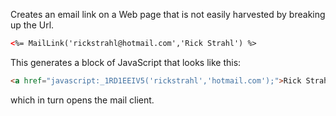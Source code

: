 ﻿Creates an email link on a Web page that is not easily harvested by breaking up the Url.

```html
<%= MailLink('rickstrahl@hotmail.com','Rick Strahl') %>
```

This generates a block of JavaScript that looks like this:

```html
<a href="javascript:_1RD1EEIV5('rickstrahl','hotmail.com');">Rick Strahl</a><script> function _1RD1EEIV5(eValue,Text) { alert('hello'); var c1 = 'ma'; var c2 = 'ilto:'; var Link = c1 + c2 + eValue + '@' + Text;window.open(Link);}</script>
```

which in turn opens the mail client.